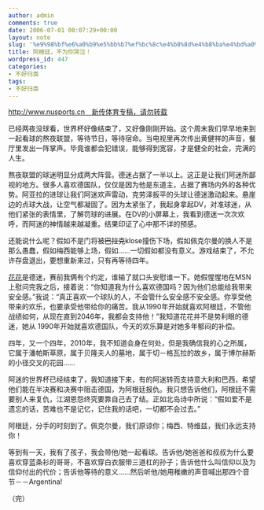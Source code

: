 ```yaml
---
author: admin
comments: true
date: 2006-07-01 00:07:29+00:00
layout: note
slug: '%e9%98%bf%e6%a0%b9%e5%bb%b7%ef%bc%8c%e4%b8%8d%e4%b8%ba%e4%bd%a0%e5%93%ad%e6%b3%a3%ef%bc%81'
title: 阿根廷，不为你哭泣！
wordpress_id: 447
categories:
- 不好归类
tags:
- 不好归类
---
```


http://www.nusports.cn　新传体育专稿，请勿转载

已经两夜没球看，世界杯好像结束了，又好像刚刚开始。这个周末我们早早地来到一起看球的熬夜联盟，等待节日，等待宿命。当电视里再次传出黄健祥的声音，餐厅里发出一阵掌声。毕竟谁都会犯错误，能够得到宽容，才是健全的社会，完满的人生。

熬夜联盟的球迷明显分成两大阵营。德迷占据了一半以上。这正是让我们阿迷所鄙视的地方。很多人喜欢德国队，仅仅是因为他是东道主，占据了赛场内外的各种优势。阿亚拉的进球让我们阿迷欢声雷动，克劳泽扳平的头球让德迷激动起来。悬崖边的点球大战，让空气都凝固了。因为太紧张了，我起身拿起DV，对准球迷，从他们紧张的表情里，了解罚球的进展。在DV的小屏幕上，我看到德迷一次次欢呼，而阿迷的神情越来越凝重。结果印证了心中那不详的预感。

还能说什么呢？假如不是门将被<strike>巴拉克</strike>klose撞伤下场，假如佩克尔曼的换人不是那么愚蠢，假如梅西能够上场，假如……一切假如都没有意义。游戏结束了，不允许存盘退出，要想重新来过，只有再等待四年。

[花花](http://www.blogcn.com/user63/jht110/index.html)是德迷，赛前我俩有个约定，谁输了就口头安慰谁一下。她假惺惺地在MSN上慰问完我之后，接着说：“你知道我为什么喜欢德国吗？因为他们总能给我带来安全感。”我说：“真正喜欢一个球队的人，不会管什么安全感不安全感。你享受他带来的欢乐，也要承受他带给你的痛苦。我从1990年开始就喜欢阿根廷，不管他战绩如何，从现在直到2046年，我都会支持他！”我知道花花并不是势利眼的德迷，她从 1990年开始就喜欢德国队，今天的欢乐算是对她多年郁闷的补偿。

四年，又一个四年，2010年，我不知道会身在何处，但是我确信我的心之所属，它属于潘帕斯草原，属于贝隆夫人的墓地，属于切－格瓦拉的故乡，属于博尔赫斯的小径交叉的花园……

阿迷的世界杯已经结束了，我知道接下来，有的阿迷转而支持意大利和巴西，希望他们能在半决赛和决赛中阻击德国，为阿根廷报仇。我只想告诉他们，阿根廷不需要别人来复仇，江湖恩怨终究要靠自己去了结。正如北岛诗中所说：“假如爱不是遗忘的话，苦难也不是记忆，记住我的话吧，一切都不会过去。”

阿根廷，分手的时刻到了。佩克尔曼，我们原谅你；梅西、特维兹，我们永远支持你！

等到有一天，我有了孩子，我会带他/她一起看球。告诉他/她爸爸和叔叔为什么要喜欢穿蓝条衫的哥哥，不喜欢穿白衣服带三道杠的孙子；告诉他什么叫信仰以及为信仰付出的代价；告诉他等待的意义……然后听他/她用稚嫩的声音喊出那四个音节－－Argentina!

（完）
